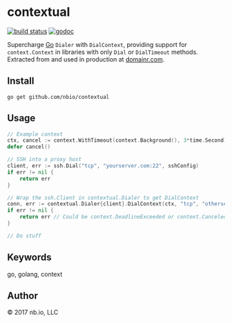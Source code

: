 # contextual

[![build status](https://img.shields.io/circleci/project/nbio/contextual/master.svg)](https://circleci.com/gh/nbio/contextual)
[![godoc](http://img.shields.io/badge/docs-GoDoc-blue.svg)](https://godoc.org/github.com/nbio/contextual)

Supercharge [Go](https://golang./org) `Dialer` with `DialContext`, providing support for `context.Context` in libraries with only `Dial` or `DialTimeout` methods. Extracted from and used in production at [domainr.com](https://domainr.com).

## Install

`go get github.com/nbio/contextual`

## Usage

```go
// Example context
ctx, cancel := context.WithTimeout(context.Background(), 3*time.Second)
defer cancel()

// SSH into a proxy host
client, err := ssh.Dial("tcp", "yourserver.com:22", sshConfig)
if err != nil {
    return err
}

// Wrap the ssh.Client in contextual.Dialer to get DialContext
conn, err := contextual.Dialer{client}.DialContext(ctx, "tcp", "otherserver.com:12345")
if err != nil {
    return err // Could be context.DeadlineExceeded or context.Canceled
}

// Do stuff
```

## Keywords

go, golang, context

## Author

© 2017 nb.io, LLC
